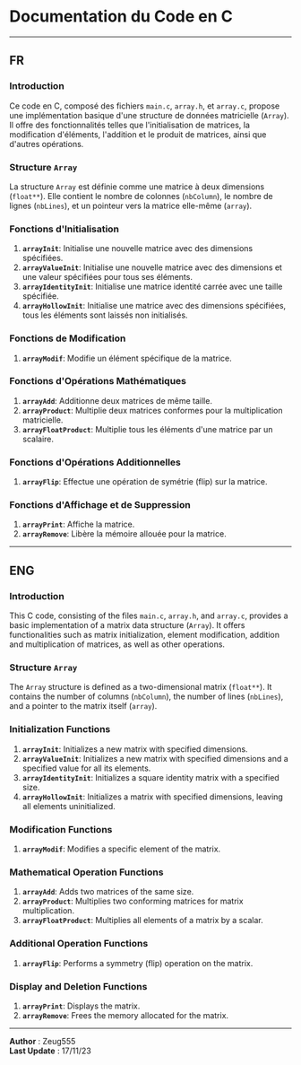# Documentation du Code en C

---

## FR

### Introduction

Ce code en C, composé des fichiers `main.c`, `array.h`, et `array.c`, propose une implémentation basique d'une structure de données matricielle (`Array`). Il offre des fonctionnalités telles que l'initialisation de matrices, la modification d'éléments, l'addition et le produit de matrices, ainsi que d'autres opérations.

### Structure `Array`

La structure `Array` est définie comme une matrice à deux dimensions (`float**`). Elle contient le nombre de colonnes (`nbColumn`), le nombre de lignes (`nbLines`), et un pointeur vers la matrice elle-même (`array`).

### Fonctions d'Initialisation

1. **`arrayInit`**: Initialise une nouvelle matrice avec des dimensions spécifiées.
2. **`arrayValueInit`**: Initialise une nouvelle matrice avec des dimensions et une valeur spécifiées pour tous ses éléments.
3. **`arrayIdentityInit`**: Initialise une matrice identité carrée avec une taille spécifiée.
4. **`arrayHollowInit`**: Initialise une matrice avec des dimensions spécifiées, tous les éléments sont laissés non initialisés.

### Fonctions de Modification

1. **`arrayModif`**: Modifie un élément spécifique de la matrice.

### Fonctions d'Opérations Mathématiques

1. **`arrayAdd`**: Additionne deux matrices de même taille.
2. **`arrayProduct`**: Multiplie deux matrices conformes pour la multiplication matricielle.
3. **`arrayFloatProduct`**: Multiplie tous les éléments d'une matrice par un scalaire.

### Fonctions d'Opérations Additionnelles

1. **`arrayFlip`**: Effectue une opération de symétrie (flip) sur la matrice.

### Fonctions d'Affichage et de Suppression

1. **`arrayPrint`**: Affiche la matrice.
2. **`arrayRemove`**: Libère la mémoire allouée pour la matrice.

---
## ENG

### Introduction

This C code, consisting of the files `main.c`, `array.h`, and `array.c`, provides a basic implementation of a matrix data structure (`Array`). It offers functionalities such as matrix initialization, element modification, addition and multiplication of matrices, as well as other operations.

### Structure `Array`

The `Array` structure is defined as a two-dimensional matrix (`float**`). It contains the number of columns (`nbColumn`), the number of lines (`nbLines`), and a pointer to the matrix itself (`array`).

### Initialization Functions

1. **`arrayInit`**: Initializes a new matrix with specified dimensions.
2. **`arrayValueInit`**: Initializes a new matrix with specified dimensions and a specified value for all its elements.
3. **`arrayIdentityInit`**: Initializes a square identity matrix with a specified size.
4. **`arrayHollowInit`**: Initializes a matrix with specified dimensions, leaving all elements uninitialized.

### Modification Functions

1. **`arrayModif`**: Modifies a specific element of the matrix.

### Mathematical Operation Functions

1. **`arrayAdd`**: Adds two matrices of the same size.
2. **`arrayProduct`**: Multiplies two conforming matrices for matrix multiplication.
3. **`arrayFloatProduct`**: Multiplies all elements of a matrix by a scalar.

### Additional Operation Functions

1. **`arrayFlip`**: Performs a symmetry (flip) operation on the matrix.

### Display and Deletion Functions

1. **`arrayPrint`**: Displays the matrix.
2. **`arrayRemove`**: Frees the memory allocated for the matrix.

---

**Author** : Zeug555  
**Last Update** : 17/11/23

